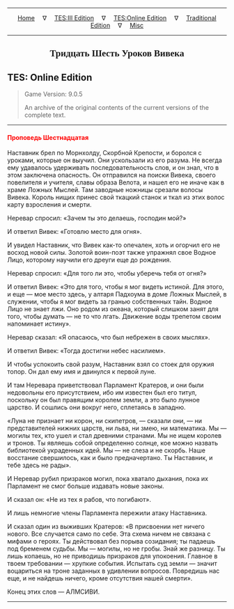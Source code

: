 
---

<!-- Jekyll Page Links -->

<center>
<a href="../../../../index.html">Home</a>
&emsp;&nabla;&emsp;
<a href="../../../index-tes3.html">TES:III Edition</a>
&emsp;&nabla;&emsp;
<a href="../../../index-teso.html">TES:Online Edition</a>
&emsp;&nabla;&emsp;
<a href="../../../index-traditional.html">Traditional Edition</a>
&emsp;&nabla;&emsp;
<a href="../../../index-misc.html">Misc</a>
</center>

<!-- Markdown Body Below: -->

---

<center>
<h2><span style="font-family:Georgia">Тридцать Шесть Уроков Вивека</span></h2>
</center>

## TES: Online Edition

> Game Version: 9.0.5
>
> An archive of the original contents of the current versions of the complete text.

---

#### <span style="color:red">Проповедь Шестнадцатая</span>

Наставник брел по Морнхолду, Скорбной Крепости, и боролся с уроками, которые он выучил. Они ускользали из его разума. Не всегда ему удавалось удерживать последовательность слов, и он знал, что в этом заключена опасность. Он отправился на поиски Вивека, своего повелителя и учителя, славы образа Велота, и нашел его не иначе как в храме Ложных Мыслей. Там заводные ножницы срезали волосы Вивека. Король нищих принес свой ткацкий станок и ткал из этих волос карту взросления и смерти.

Неревар спросил: «Зачем ты это делаешь, господин мой?»

И ответил Вивек: «Готовлю место для огня».

И увидел Наставник, что Вивек как-то опечален, хоть и огорчил его не восход новой силы. Золотой воин-поэт также упражнял свое Водное Лицо, которому научили его дреуги еще до рождения.

Неревар спросил: «Для того ли это, чтобы уберечь тебя от огня?»

И ответил Вивек: «Это для того, чтобы я мог видеть истиной. Для этого, и еще — мое место здесь, у алтаря Падхоума в доме Ложных Мыслей, в служении, чтобы я мог видеть за гранью собственных тайн. Водное Лицо не знает лжи. Оно родом из океана, который слишком занят для того, чтобы думать — не то что лгать. Движение воды трепетом своим напоминает истину».

Неревар сказал: «Я опасаюсь, что был небрежен в своих мыслях».

И ответил Вивек: «Тогда достигни небес насилием».

И чтобы успокоить свой разум, Наставник взял со стоек для оружия топор. Он дал ему имя и двинулся к первой луне.

И там Неревара приветствовал Парламент Кратеров, и они были недовольны его присутствием, ибо им известен был его титул, поскольку он был правящим королем земли, а это было лунное царство. И сошлись они вокруг него, сплетаясь в западню.

«Луна не признает ни корон, ни скипетров, — сказали они, — ни представителей нижних царств, ни льва, ни змею, ни математика. Мы — могилы тех, кто ушел и стал древними странами. Мы не ищем королев и тронов. Ты являешь собой определенно солнце, кое можно назвать библиотекой украденных идей. Мы — не слеза и не скорбь. Наше восстание свершилось, как и было предначертано. Ты Наставник, и тебе здесь не рады».

И Неревар рубил призраков могил, пока хватало дыхания, пока их Парламент не смог больше издавать новые законы.

И сказал он: «Не из тех я рабов, что погибают».

И лишь немногие члены Парламента пережили атаку Наставника.

И сказал один из выживших Кратеров: «В присвоении нет ничего нового. Все случается само по себе. Эта схема ничем не связана с мифами о героях. Ты действовал без порыва созидания; ты падаешь под бременем судьбы. Мы — могилы, но не гробы. Знай же разницу. Ты лишь копаешь, но не приводишь призраков для упокоения. Главное в твоем требовании — хрупкие события. Испытать суд земли — значит воцариться на троне заданных в удивлении вопросов. Повредишь нас еще, и не найдешь ничего, кроме отсутствия нашей смерти».

Конец этих слов — АЛМСИВИ.

---
